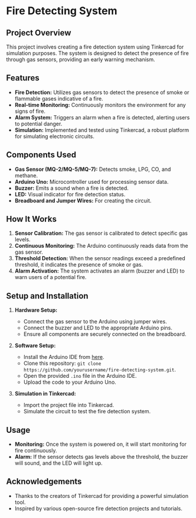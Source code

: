 

# Fire Detecting System

## Project Overview

This project involves creating a fire detection system using Tinkercad for simulation purposes. The system is designed to detect the presence of fire through gas sensors, providing an early warning mechanism.

## Features

- **Fire Detection:** Utilizes gas sensors to detect the presence of smoke or flammable gases indicative of a fire.
- **Real-time Monitoring:** Continuously monitors the environment for any signs of fire.
- **Alarm System:** Triggers an alarm when a fire is detected, alerting users to potential danger.
- **Simulation:** Implemented and tested using Tinkercad, a robust platform for simulating electronic circuits.

## Components Used

- **Gas Sensor (MQ-2/MQ-5/MQ-7):** Detects smoke, LPG, CO, and methane.
- **Arduino Uno:** Microcontroller used for processing sensor data.
- **Buzzer:** Emits a sound when a fire is detected.
- **LED:** Visual indicator for fire detection status.
- **Breadboard and Jumper Wires:** For creating the circuit.

## How It Works

1. **Sensor Calibration:** The gas sensor is calibrated to detect specific gas levels.
2. **Continuous Monitoring:** The Arduino continuously reads data from the gas sensor.
3. **Threshold Detection:** When the sensor readings exceed a predefined threshold, it indicates the presence of smoke or gas.
4. **Alarm Activation:** The system activates an alarm (buzzer and LED) to warn users of a potential fire.

## Setup and Installation

1. **Hardware Setup:**
   - Connect the gas sensor to the Arduino using jumper wires.
   - Connect the buzzer and LED to the appropriate Arduino pins.
   - Ensure all components are securely connected on the breadboard.

2. **Software Setup:**
   - Install the Arduino IDE from [here](https://www.arduino.cc/en/software).
   - Clone this repository: `git clone https://github.com/yourusername/fire-detecting-system.git`.
   - Open the provided `.ino` file in the Arduino IDE.
   - Upload the code to your Arduino Uno.

3. **Simulation in Tinkercad:**
   - Import the project file into Tinkercad.
   - Simulate the circuit to test the fire detection system.

## Usage

- **Monitoring:** Once the system is powered on, it will start monitoring for fire continuously.
- **Alarm:** If the sensor detects gas levels above the threshold, the buzzer will sound, and the LED will light up.

## Acknowledgements

- Thanks to the creators of Tinkercad for providing a powerful simulation tool.
- Inspired by various open-source fire detection projects and tutorials.

